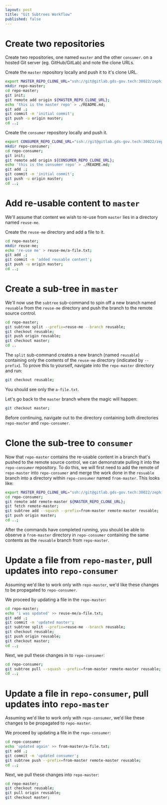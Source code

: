 ```yaml
---
layout: post
title: "Git Subtrees Workflow"
published: false
---
```


# Create two repositories

Create two repositories, one named `master` and the other `consumer`. on a hosted Git server (eg. GitHub/GitLab) and note the clone URLs.

Create the `master` repository locally and push it to it's clone URL.

```sh
export MASTER_REPO_CLONE_URL="ssh://git@gitlab.gds-gov.tech:30022/zephinzer/stmaster1.git";
mkdir repo-master;
cd repo-master;
git init;
git remote add origin ${MASTER_REPO_CLONE_URL};
echo 'this is the master repo' > ./README.md;
git add .;
git commit -m 'initial commit';
git push -u origin master;
cd ..;
```

Create the `consumer` repository locally and push it.

```sh
export CONSUMER_REPO_CLONE_URL="ssh://git@gitlab.gds-gov.tech:30022/zephinzer/stconsumer1.git";
mkdir repo-consumer;
cd repo-consumer;
git init;
git remote add origin ${CONSUMER_REPO_CLONE_URL};
echo 'this is the consumer repo' > ./README.md;
git add .;
git commit -m 'initial commit';
git push -u origin master;
cd ..;
```

# Add re-usable content to `master`

We'll assume that content we wish to re-use from `master` lies in a directory named `reuse-me`.

Create the `reuse-me` directory and add a file to it.

```sh
cd repo-master;
mkdir reuse-me;
echo 're-use me' > reuse-me/a-file.txt;
git add .;
git commit -m 'added reusable content';
git push -u origin master;
cd ..;
```

# Create a sub-tree in `master`

We'll now use the `subtree` sub-command to spin off a new branch named `reusable` from the `reuse-me` directory and push the branch to the remote source control.

```sh
cd repo-master;
git subtree split --prefix=reuse-me --branch reusable;
git checkout reusable;
git push origin reusable;
git checkout master;
cd ..
```

The `split` sub-command creates a new branch (named `reusable`) containing only the contents of the `reuse-me` directory (indicated by `--prefix`). To prove this to yourself, navigate into the `repo-master` directory and run:

```sh
git checkout reusable;
```

You should see only the `a-file.txt`.

Let's go back to the `master` branch where the magic will happen:

```sh
git checkout master;
```

Before continuing, navigate out to the directory containing both directories `repo-master` and `repo-consumer`.

# Clone the sub-tree to `consumer`

Now that `repo-master` contains the re-usable content in a branch that's pushed to the remote source control, we can demonstrate pulling it into the `repo-consumer` repository. To do this, we will first need to add the remote of `repo-master` into `repo-consumer` and merge the work done in the `resuable` branch into a directory within `repo-consumer` named `from-master`. This looks like:

```sh
export MASTER_REPO_CLONE_URL="ssh://git@gitlab.gds-gov.tech:30022/zephinzer/stmaster.git";
cd repo-consumer;
git remote add remote-master ${MASTER_REPO_CLONE_URL};
git fetch remote-master;
git subtree add --squash --prefix=from-master remote-master reusable;
git push origin master;
cd ..;
```

After the commands have completed running, you should be able to observe a `from-master` directory in `repo-consumer` containing the same contents as the `reusable` branch from `repo-master`.

# Update a file from `repo-master`, pull updates into `repo-consumer`

Assuming we'd like to work only with `repo-master`, we'd like these changes to be propagated to `repo-consumer`.

We proceed by updating a file in the `repo-master`:

```sh
cd repo-master;
echo 'i was updated' >> reuse-me/a-file.txt;
git add .;
git commit -m 'updated master';
git subtree split --prefix=reuse-me --branch reusable;
git checkout reusable;
git push origin reusable;
git checkout master;
cd ..;
```

Next, we pull these changes in to `repo-consumer`:

```sh
cd repo-consumer;
git subtree pull --squash --prefix=from-master remote-master reusable;
cd ..;
```

# Update a file in `repo-consumer`, pull updates into `repo-master`

Assuming we'd like to work only with `repo-consumer`, we'd like these changes to be propagated to `repo-master`.

We proceed by updating a file in the `repo-consumer`:

```sh
cd repo-consumer
echo 'updated again' >> from-master/a-file.txt;
git add .;
git commit -m 'updated consumer';
git subtree push --prefix=from-master remote-master reusable;
cd ..;
```

Next, we pull these changes into `repo-master`:

```sh
cd repo-master;
git checkout reusable;
git pull origin reusable;
git checkout master;

```
